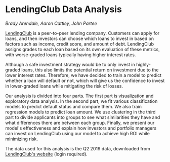 # LendingClub Data Analysis

*Brady Arendale, Aaron Cattley, John Partee*

[LendingClub](https://www.lendingclub.com/) is a peer-to-peer lending company. Customers can apply for loans, and then investors can choose which loans to invest in based on factors such as income, credit score, and amount of debt. LendingClub assigns grades to each loan based on its own evaluation of these metrics, with worse-graded loans typically having higher interest rates.

Although a safe investment strategy would be to only invest in highly-graded loans, this also limits the potential return on investment due to the lower interest rates. Therefore, we have decided to train a model to predict whether a loan will default or not, which will give us the confidence to invest in lower-graded loans while mitigating the risk of losses.

Our analysis is divided into four parts. The first part is visualization and exploratory data analysis. In the second part, we fit various classification models to predict default status and compare them. We also train regression models to predict loan amount. We use clustering in the third part to divide applicants into groups to see what similarities they have and what differences there are between each group. Finally, we present our model's effectiveness and explain how investors and portfolio managers can invest on LendingClub using our model to achieve high ROI while minimizing risk.

The data used for this analysis is the Q2 2019 data, downloaded from [LendingClub's website](https://www.lendingclub.com/info/statistics.action) (login required).